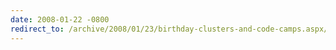 ```yaml
---
date: 2008-01-22 -0800
redirect_to: /archive/2008/01/23/birthday-clusters-and-code-camps.aspx/
---
```

